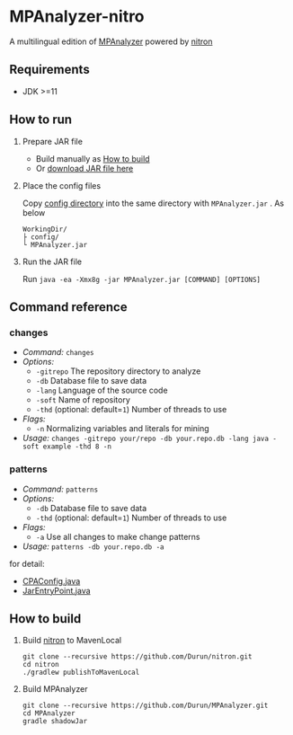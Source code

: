 MPAnalyzer-nitro
==========

A multilingual edition of [MPAnalyzer](https://github.com/YoshikiHigo/MPAnalyzer) powered by [nitron](https://github.com/Durun/nitron)

## Requirements
- JDK >=11

## How to run
1. Prepare JAR file
    - Build manually as [How to build](#how-to-build)
    - Or [download JAR file here](https://github.com/Durun/MPAnalyzer/releases/tag/v0.1-SNAPSHOT)
    
1. Place the config files

   Copy [config directory](https://github.com/Durun/nitron/tree/master/config) into the same directory with `MPAnalyzer.jar`
   . As below
    ```
    WorkingDir/
    ├ config/
    └ MPAnalyzer.jar
    ```

1. Run the JAR file

   Run `java -ea -Xmx8g -jar MPAnalyzer.jar [COMMAND] [OPTIONS]`


## Command reference
### changes
- *Command:* `changes`
- *Options:*
    - `-gitrepo` The repository directory to analyze
    - `-db` Database file to save data
    - `-lang` Language of the source code
    - `-soft` Name of repository
    - `-thd` (optional: default=`1`) Number of threads to use
- *Flags:*
    - `-n` Normalizing variables and literals for mining 
- *Usage:* `changes -gitrepo your/repo -db your.repo.db -lang java -soft example -thd 8 -n`

### patterns
- *Command:* `patterns`
- *Options:*
    - `-db` Database file to save data
    - `-thd` (optional: default=`1`) Number of threads to use
- *Flags:*
    - `-a` Use all changes to make change patterns
- *Usage:* `patterns -db your.repo.db -a`

for detail:
- [CPAConfig.java](https://github.com/Durun/MPAnalyzer/blob/master/src/main/java/yoshikihigo/cpanalyzer/CPAConfig.java)
- [JarEntryPoint.java](https://github.com/Durun/MPAnalyzer/blob/master/src/main/java/yoshikihigo/cpanalyzer/JarEntryPoint.java)


## How to build
<a name="how-to-build"></a>
1. Build [nitron](https://github.com/Durun/nitron) to MavenLocal
    ```shell
    git clone --recursive https://github.com/Durun/nitron.git
    cd nitron
    ./gradlew publishToMavenLocal
    ```
1. Build MPAnalyzer
    ```shell
    git clone --recursive https://github.com/Durun/MPAnalyzer.git
    cd MPAnalyzer
    gradle shadowJar
    ```
